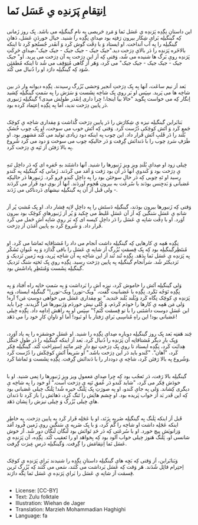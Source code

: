 # اِنتِقامِ پَرَندِه یِ عَسَل نَما

##
این داستانِ نِگِدِه پَرَندِه یِ عَسَل نَما وَ مَردِ حَریصی بِه نامِ گینگیلِه می باشَد. یِک روز زَمانی کِه گینگیلِه بَرایِ شِکار بیرون رَفتِه بود صِدایِ نِگِدِه را شنید. خیال خوردَنِ عَسَل، دَهانِ گینگیلِه را بِه آب اَنداخت. او ایستاد وَ با دِقَت گوش کَرد وَ آنقَدر جُستُجو کَرد تا اینکه بالاخَره پَرَندِه را دَر بالایِ دِرَخت دید."جیک جیک - جیک جیک - جیک جیک"،صِدایِ حَرِکَتِ پَرَندِه رویِ بَرگ ها شنیده می شُد، وَقتی کِه اَز این دِرَخت بِه آن دِرَخت می پرید. او" جیک جیک - جیک جیک - جیک جیک" می کَرد، وَهَر اَز گاهی مُتِوَقِف می شُد تا اینکه مُطمَئِن شَوَد کِه گینگیلِه دارَد او را دُنبال می کُنَد.

##
بَعد اَز نیم ساعَت، آنها بِه یِک دِرَختِ اَنجیر وَحشی بُزُرگ رِسیدند. نِگِدِه دیوانه وار دَر بین شاخِه ها می پَرید. سِپَس او بَر رویِ یِک شاخِه نِشَست وَ سَرَش را بِه سَمتِ گینگیلِه کِشید اِنگار کِه می خواست بِگوید "حالا بیا اینجا،! چِرا داری اِنقَدر طولِش میدی؟ گینگیلِه زَنبوری دَر پایین دِرَخت ندید، اَما بِه نِگِدِه اِعتِماد کَرده بود.

##
بَنابَراین گینگیلِه نیزه یِ شِکارَش را دَر پایین دِرَخت گُذاشت وَ مِقداری شاخِه یِ کوچَک جَمع کَرد وَ آتَش کوچَکی دُرُست کَرد. وَقتی کِه آتَش خوب می سوخت، او یِک چوب خُشکِ بُلَند را دَر قَلبِ آتَش قَرار داد. این چوب بِه اینکه دود زیادی تولید می کُنَد مَشهور بود. او طَرَفِ سَردِ چوب را با دَندانَش گِرِفت وَ دَر حالیکِه چوب می سوخت وَ دود می کَرد شُروع بِه بالا رَفتَن اَز تَنِه یِ دِرَخت کَرد.

##
خِیلی زود او صِدایِ بُلَندِ ویز ویزِ زَنبورها را شنید. آنها داشتَند بهِ حُفرِه ای کِه دَر داخِل تَنهِ یِ دِرَخت بود وَ کَندویِ آنها دَر آن بود رَفت وَ آمَد می کَردَند. زَمانی کِه گینگیلِه بِه کَندو رِسید او تَهِ چوبی کِه دَر حالِ سوختَن بود را بِه داخِلِ کَندو فرو کَرد. زَنبورها دَر حالیکِه عَصَبانی وَ بَدجِنس بودَند با سُرعَت به بیرون هُجوم آوردَند. آنها اَز بویِ دود فَرار می کَردَند - ولی قَبل اَز آن بِه گینگیلِه نیشهای دَردناکی می زَدَند.

##
وَقتی کِه زَنبورها بیرون بودَند، گینگیلِه دَستَش را بِه داخِلِ لانِه فِشار داد. او یِک مُشتِ پُر اَز شانهِ یِ عَسَلِ سَنگین کِه اَز آن عَسَلِ غَلیظ می چِکید وَ پُر اَز زَنبورهایِ کوچَک بود بیرون آوَرد. او با دِقَت شانِه یِ عَسَل را دَر داخِلِ کیسه ای کِه بَر رویِ شانِه اَش حَمل می کَرد قَرار داد. وَ شُروع کَرد بهِ پایین آمَدَن اَز دِرَخت.

##
نِگِدِه هَمِه یِ کارهایی کِه گینگیلِه داشت اَنجام می داد را مُشتاقانِه تَماشا می کَرد. او مُنتَظِرگینگیلِه بود کِه یِک قِسمَتِ بُزُرگ اَز شانِه یِ عَسَل را باقی گُذارَد وَ بِه عُنوانِ تَشَکُر بِه پَرَندِه یِ عَسَل نَما بِدَهَد. نِگِدِه تُند تُند اَز این شاخِه بِه آن شاخِه پَرید، وَبه زَمین نَزدیک وَ نَزدیکتَر شُد. سَراَنجام گینگیلِه بِه پایین دِرَخت رِسید. نِگِدِه رویِ یِک تَختِه سَنگ نَزدیکِ گینگیلِه نِشَست وَمُنتَظِرِ پاداشَش بود.

##
وَلی گینگیلِه آتَش را خاموش کَرد، نیزه اَش را بَرداشت وَ بِه سَمتِ خانِه راه اُفتاد وَ بِه نِگِدِه تَوَجُه نَکَرد. نِگِدِه با عَصَبانیت گُفت، "ویک-تورر! ویک-تورر!" گینگیلِه ایستاد، وَبِه پَرَندِه یِ کوچَک نِگاه کَرد وَبُلَند بُلَند خَندید." تو مِقداری عَسَل می خواهی دوستِ مَن؟ آره! وَلی مَن هَمِه یِ کارها را خودَم کَردَم، وَ کُلی نیش خوردَم وَزَنبورها مَرا گَزیدند. چِرا باید این عَسَلِ دوست داشتَنی را با تو قِسمَت کُنَم؟" سِپَس او بِه راهَش اِدامِه داد. نِگِدِه خِیلی عَصَبانی بود! این راهِ مُناسِبی بَرایِ رَفتار با او نَبود! اَما او تاوانِ کارِ خود را می دَهَد!

##
چَند هَفتِه بَعد یِک روز گینگیلِه دوبارِه صِدایِ نِگِدِه را شنید. او عَسَلِ خوشمَزِه را بِه یاد آوَرد، وَیِک بارِ دیگر مُشتاقانِه آن پَرَندِه را دُنبال کَرد. بَعد اَز اینکه گینگیلِه را دَر طولِ جَنگَل هِدایَت کَرد، نِگِدِه ایستاد تا رویِ یِک دِرَختِ تیغ دارِ چَتر مانَند اِستِراحَت کُنَد. گینگیلِه فِکر کَرد، "آهان". "کَندو باید دَر این دِرَخت باشَد." او سَریعاً آتَشِ کوچَکَش را دُرُست کَرد وَشُروع بِه بالا رَفتَن کَرد، شاخِه یِ دوددار را با دَندانَش گِرِفت. نِگِدِه نِشَست وَ تَماشا کَرد.

##
گینگیلِه بالا رَفت، دَر تَعجُب بود کِه چِرا صِدایِ مَعمولِ ویز ویزِ زَنبورها را نِمی شنید. او با خودَش فِکر می کَرد، "شاید کَندو دَر عُمقِ تَنِه یِ دِرَخت اَست." او خود را بِه شاخِه یِ دیگری کِشاند. وَلی بِه جایِ کَندو، او بِه صورَتِ یِک پَلَنگ خیره شُد! پَلَنگ خِیلی عَصَبانی بود کِه این قَدر بَد اَز خواب پَریده بود. او چِشم هایَش را تَنگ کَرد، دَهانَش را باز کَرد تا دَندان هایِ خِیلی بُزُرگ وَ خِیلی تیزش را نِشان دَهَد.

##
قَبل اَز اینکه پَلَنگ بِه گینگیلِه ضَربِه بِزَنَد، او با عَجَلِه فَرار کَرد بِه پایین دِرَخت. بِه خاطِرِ اینکه عَجَلِه داشت او شاخِه را گُم کَرد، وَ با یِک ضَربِه یِ سَنگین رویِ زَمین فُرود آمَد وَزانویَش پیچ خورد. او با سُرعَتی کِه دَر حَدِ تَوانَش بود لَنگان لَنگان دور شُد. اَز خوش شانسی او، پَلَنگ هَنوز خِیلی خواب آلود بود کِه بِخواهَد او را تَعقیب کُنَد. نِگِدِه، آن پَرَندِه یِ عَسَل نَما اِنتِقامَش را گِرِفت. وَگینگیلِه دَرسِ عِبرَت گِرِفت.

##
وَبَنابَراین، اَز وَقتی کِه بَچِه هایِ گینگیلِه داستانِ نِگِدِه را شنیدند بَرایِ پَرَندِه یِ کوچَک اِحتِرام قائِل شُدَند. هَر وَقت کِه عَسَل بَرداشت می کُنَند، سَعی می کُنَند کِه بُزُرگ تَرین قِسمَت اَز شانِه یِ عَسَل را بَرایِ پَرَندِه یِ عَسَل نَما نِگَه دارَند.

##
* License: [CC-BY]
* Text: Zulu folktale
* Illustration: Wiehan de Jager
* Translation: Marzieh Mohammadian Haghighi
* Language: fa
